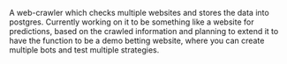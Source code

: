 A web-crawler which checks multiple websites and stores the data into postgres.
Currently working on it to be something like a website for predictions, based on the crawled information and planning
to extend it to have the function to be a demo betting website, where you can create multiple bots and test multiple strategies.
